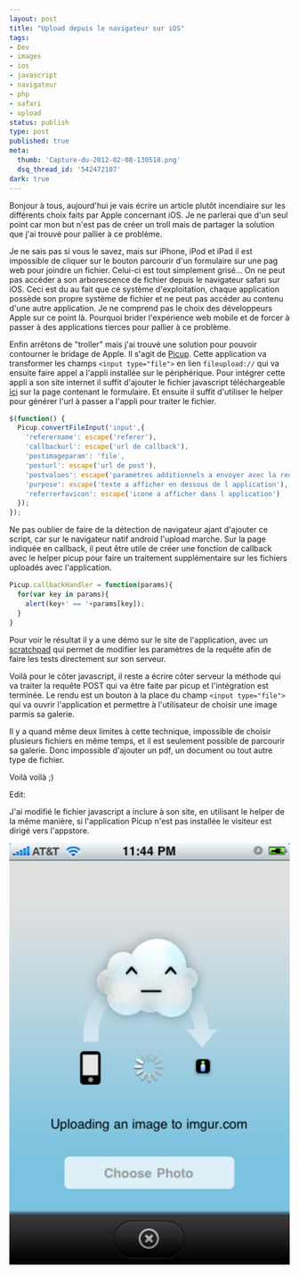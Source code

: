```yaml
---
layout: post
title: "Upload depuis le navigateur sur iOS"
tags:
- Dev
- images
- ios
- javascript
- navigateur
- php
- safari
- upload
status: publish
type: post
published: true
meta:
  thumb: 'Capture-du-2012-02-08-130518.png'
  dsq_thread_id: '542472107'
dark: true
---
```

Bonjour à tous, aujourd'hui je vais écrire un article plutôt incendiaire sur les différents choix faits par Apple concernant iOS. Je ne parlerai que d'un seul point car mon but n'est pas de créer un troll mais de partager la solution que j'ai trouvé pour pallier à ce problème.

Je ne sais pas si vous le savez, mais sur iPhone, iPod et iPad il est impossible de cliquer sur le bouton parcourir d'un formulaire sur une pag web pour joindre un fichier. Celui-ci est tout simplement grisé... On ne peut pas accéder a son arborescence de fichier depuis le navigateur safari sur iOS. Ceci est du au fait que ce système d'exploitation, chaque application possède son propre système de fichier et ne peut pas accéder au contenu d'une autre application. Je ne comprend pas le choix des développeurs Apple sur ce point là. Pourquoi brider l'expérience web mobile et de forcer à passer à des applications tierces pour pallier à ce problème.

Enfin arrêtons de "troller" mais j'ai trouvé une solution pour pouvoir contourner le bridage de Apple. Il s'agit de [Picup](http://picupapp.com/index.html). Cette application va transformer les champs `<input type="file">` en lien `fileupload://` qui va ensuite faire appel a l'appli installée sur le périphérique. Pour intégrer cette appli a son site internet il suffit d'ajouter le fichier javascript téléchargeable [ici](https://castle.so/dl/5tt6l+s) sur la page contenant le formulaire. Et ensuite il suffit d'utiliser le helper pour générer l'url à passer a l'appli pour traiter le fichier.

```javascript
$(function() {
  Picup.convertFileInput('input',{
    'referername': escape('referer'),
    'callbackurl': escape('url de callback'),
    'postimageparam': 'file',
    'posturl': escape('url de post'),
    'postvalues': escape('paramètres additionnels a envoyer avec la requete POST'),
    'purpose': escape('texte a afficher en dessous de l application'),
    'referrerfavicon': escape('icone a afficher dans l application')
  });
});
```

Ne pas oublier de faire de la détection de navigateur ajant d'ajouter ce script, car sur le navigateur natif android l'upload marche. Sur la page indiquée en callback, il peut être utile de créer une fonction de callback avec le helper picup pour faire un traitement supplémentaire sur les fichiers uploadés avec l'application.

```javascript
Picup.callbackHandler = function(params){
  for(var key in params){
    alert(key+' == '+params[key]);
  }
}
```
Pour voir le résultat il y a une démo sur le site de l'application, avec un [scratchpad](http://picupapp.com/scratchpad.html) qui permet de modifier les paramètres de la requête afin de faire les tests directement sur son serveur.

Voilà pour le côter javascript, il reste a écrire côter serveur la méthode qui va traiter la requête POST qui va être faite par picup et l'intégration est terminée. Le rendu est un bouton à la place du champ `<input type="file">` qui va ouvrir l'application et permettre à l'utilisateur de choisir une image parmis sa galerie.

Il y a quand même deux limites à cette technique, impossible de choisir plusieurs fichiers en même temps, et il est seulement possible de parcourir sa galerie. Donc impossible d'ajouter un pdf, un document ou tout autre type de fichier.

Voilà voilà ;)

Edit:

J'ai modifié le fichier javascript a inclure à son site, en utilisant le helper de la même manière, si l'application Picup n'est pas installée le visiteur est dirigé vers l'appstore.

![](/images/650x/picup-app.png)
